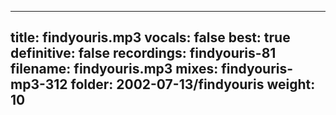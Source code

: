 
---
title: findyouris.mp3
vocals: false
best: true
definitive: false
recordings: findyouris-81
filename: findyouris.mp3
mixes: findyouris-mp3-312
folder: 2002-07-13/findyouris
weight: 10
---
